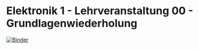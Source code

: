# Elektronik 1 - Lehrveranstaltung 00 - Grundlagenwiederholung

[![Binder](https://mybinder.org/badge_logo.svg)](https://mybinder.org/v2/gh/HSKbisogno/Eletronik_1/HEAD?labpath=00-ELE1%2F00-Ele1-Grundlagenwiederholung.ipynb)
